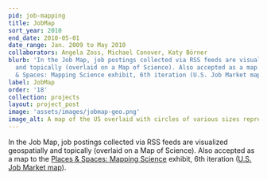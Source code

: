 ```yaml
---
pid: job-mapping
title: JobMap
sort_year: 2010
end_date: 2010-05-01
date_range: Jan. 2009 to May 2010
collaborators: Angela Zoss, Michael Conover, Katy Börner
blurb: 'In the Job Map, job postings collected via RSS feeds are visualized geospatially
  and topically (overlaid on a Map of Science). Also accepted as a map to the Places
  & Spaces: Mapping Science exhibit, 6th iteration (U.S. Job Market map).'
label: JobMap
order: '18'
collection: projects
layout: project_post
image: 'assets/images/jobmap-geo.png'
image_alt: A map of the US overlaid with circles of various sizes representing number of job postings.
---
```

In the Job Map, job postings collected via RSS feeds are visualized geospatially
and topically (overlaid on a Map of Science). Also accepted as a map to the [Places
& Spaces: Mapping Science](http://scimaps.org/) exhibit, 6th iteration ([U.S. Job Market map](https://scimaps.org/map/6/10)).